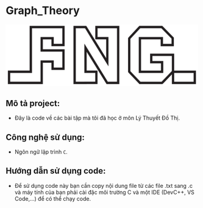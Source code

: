 # Graph_Theory
<img src="https://github.com/lequocthinh-Genesis/FNG-demo-1/blob/master/assets/img/FNG-logo.png?raw=true">

## Mô tả project:

- Đây là code về các bài tập mà tôi đã học ở môn Lý Thuyết Đồ Thị.

## Công nghệ sử dụng:

- Ngôn ngữ lập trình `C`.

## Hướng dẫn sử dụng code:

- Để sử dụng code này bạn cần copy nội dung file từ các file .txt sang .c và máy tính của bạn phải cài đặc môi trường C và một IDE (DevC++, VS Code,...) để có thể chạy code.
